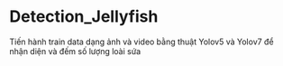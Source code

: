 # Detection_Jellyfish
Tiến hành train data dạng ảnh và video bằng thuật Yolov5 và Yolov7 để nhận diện và đếm số lượng loài sứa
